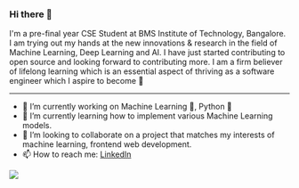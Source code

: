 ### Hi there 👋

I'm a pre-final year CSE Student at BMS Institute of Technology, Bangalore. I am trying out my hands at the new innovations & research in the field of Machine Learning, Deep Learning and AI. I have just started contributing to open source and looking forward to contributing more. 
I am a firm believer of lifelong learning which is an essential aspect of thriving as a software engineer which I aspire to become :dizzy:

*** 

- 🔭 I’m currently working on Machine Learning :purple_heart:, Python :snake:
- 🌱 I’m currently learning how to implement various Machine Learning models.
- 👯 I’m looking to collaborate on a project that matches my interests of machine learning, frontend web development.
- 📫 How to reach me: [LinkedIn](https://www.linkedin.com/in/rakhi-purwar-0463a7170/)
<img src="https://github-readme-stats.vercel.app/api?username=rakhiPurwar&&show_icons=true&title_color=ffffff&icon_color=bb2acf&text_color=daf7dc&bg_color=191919">

 <!---
- 💬 Ask me about ...
- 😄 Pronouns: ...
- ⚡ Fun fact: ...


